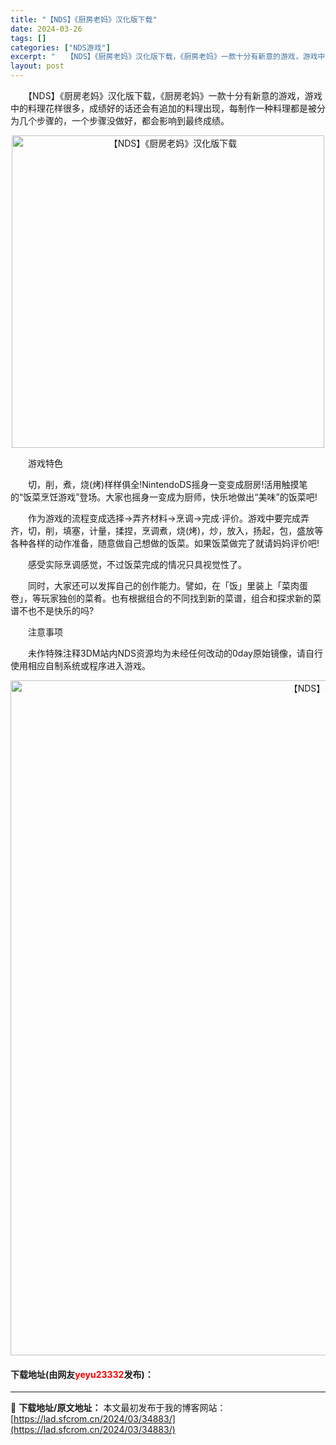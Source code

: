 ```yaml
---
title: "【NDS】《厨房老妈》汉化版下载"
date: 2024-03-26
tags: []
categories: ["NDS游戏"]
excerpt: "　　【NDS】《厨房老妈》汉化版下载，《厨房老妈》一款十分有新意的游戏，游戏中的料理花样很多，成绩好的话还会有追加的料理出现，每制作一种料理都是被分为几个步骤的，一个步骤没做好，都会影响到最终成绩。 　　游戏特色 　　切，削，煮，烧(烤)样样俱全!NintendoDS摇身一变变成厨房!活用触摸笔的&amp;&hellip;"
layout: post
---
```


 <p>　　【NDS】《厨房老妈》汉化版下载，《厨房老妈》一款十分有新意的游戏，游戏中的料理花样很多，成绩好的话还会有追加的料理出现，每制作一种料理都是被分为几个步骤的，一个步骤没做好，都会影响到最终成绩。</p> <p align="center"><img align="" border="0" src="https://lad.sfcrom.cn/wp-content/uploads/2024/03/20240326_660229e8e5d02.jpg" width="500" alt="【NDS】《厨房老妈》汉化版下载" /></p> <p>　　游戏特色</p> <p>　　切，削，煮，烧(烤)样样俱全!NintendoDS摇身一变变成厨房!活用触摸笔的&ldquo;饭菜烹饪游戏&rdquo;登场。大家也摇身一变成为厨师，快乐地做出&ldquo;美味&rdquo;的饭菜吧!</p> <p>　　作为游戏的流程变成选择&rarr;弄齐材料&rarr;烹调&rarr;完成&middot;评价。游戏中要完成弄齐，切，削，填塞，计量，揉捏，烹调煮，烧(烤)，炒，放入，扬起，包，盛放等各种各样的动作准备，随意做自己想做的饭菜。如果饭菜做完了就请妈妈评价吧!</p> <p>　　感受实际烹调感觉，不过饭菜完成的情况只具视觉性了。</p> <p>　　同时，大家还可以发挥自己的创作能力。譬如，在「饭」里装上「菜肉蛋卷」，等玩家独创的菜肴。也有根据组合的不同找到新的菜谱，组合和探求新的菜谱不也不是快乐的吗?</p> <p>　　注意事项</p> <p>　　未作特殊注释3DM站内NDS资源均为未经任何改动的0day原始镜像，请自行使用相应自制系统或程序进入游戏。</p> <p align="center"><img align="" border="0" src="https://lad.sfcrom.cn/wp-content/uploads/2024/03/20240326_660229e976660.jpg" width="1080" alt="【NDS】《厨房老妈》汉化版下载" /></p> <p><h4>下载地址(由网友<font color="red">yeyu23332</font>发布)：</h4></p> 

---
📖 **下载地址/原文地址：** 本文最初发布于我的博客网站：[https://lad.sfcrom.cn/2024/03/34883/](https://lad.sfcrom.cn/2024/03/34883/)
